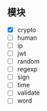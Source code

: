 ## 模块

- [x] crypto
- [ ] human
- [ ] ip
- [ ] jwt
- [ ] random
- [ ] regexp
- [ ] sign
- [ ] time
- [ ] validate
- [ ] word
